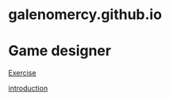 # galenomercy.github.io
# Game designer
<a href='https://galenomercy.github.io/PCDE-Activity-9.1/'> Exercise </a>

<a href='https://galenomercy.github.io/galenomercy'> introduction </a>
